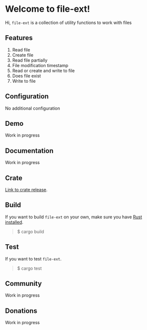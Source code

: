 # Welcome to file-ext!

Hi, `file-ext` is a collection of utility functions to work with files

## Features
1. Read file
2. Create file
3. Read file partially
4. File modification timestamp
5. Read or create and write to file
6. Does file exist
7. Write to file

## Configuration
No additional configuration

## Demo
Work in progress

## Documentation
Work in progress

## Crate
[Link to crate release](https://crates.io/crates/file-ext).

## Build
If you want to build `file-ext` on your own, make sure you have [Rust installed](https://www.rust-lang.org/tools/install).

> $ cargo build


## Test
If you want to test `file-ext`.

> $ cargo test


## Community
Work in progress 

## Donations
Work in progress 